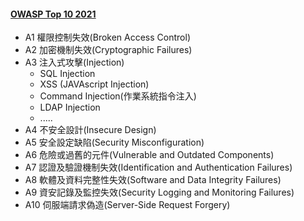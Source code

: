 #### [OWASP Top 10 2021](https://owasp.org/Top10/zh_TW/)
- A1	權限控制失效(Broken Access Control)
- A2	加密機制失效(Cryptographic Failures)
- A3	注入式攻擊(Injection)
  - SQL Injection
  - XSS (JAVAscript Injection)
  - Command Injection(作業系統指令注入)
  - LDAP Injection
  - .....
- A4	不安全設計(Insecure Design)
- A5	安全設定缺陷(Security Misconfiguration)
- A6	危險或過舊的元件(Vulnerable and Outdated Components)
- A7	認證及驗證機制失效(Identification and Authentication Failures)
- A8	軟體及資料完整性失效(Software and Data Integrity Failures)
- A9	資安記錄及監控失效(Security Logging and Monitoring Failures)
- A10	伺服端請求偽造(Server-Side Request Forgery)

###
